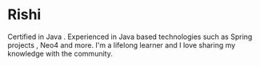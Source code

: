 # Rishi
Certified in Java . Experienced in Java based technologies such as Spring projects   , Neo4  and more.  I'm a lifelong learner and I love sharing my knowledge with the community.

